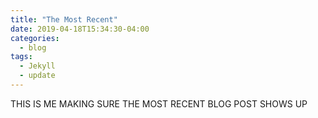 ```yaml
---
title: "The Most Recent"
date: 2019-04-18T15:34:30-04:00
categories:
  - blog
tags:
  - Jekyll
  - update
---
```


THIS IS ME MAKING SURE THE MOST RECENT BLOG POST SHOWS UP